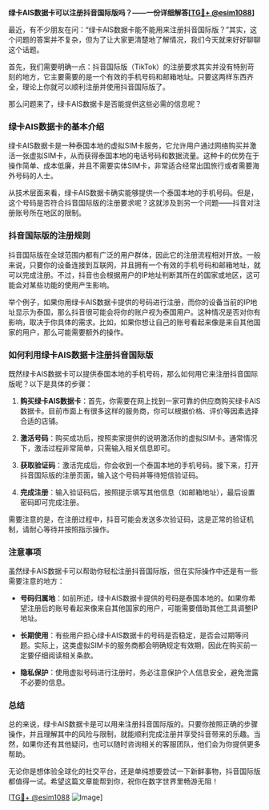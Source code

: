 **绿卡AIS数据卡可以注册抖音国际版吗？——一份详细解答[[TG💪+ @esim1088](https://t.me/s/esim1088)]**

最近，有不少朋友在问：“绿卡AIS数据卡能不能用来注册抖音国际版？”其实，这个问题的答案并不复杂，但为了让大家更清楚地了解情况，我们今天就来好好聊聊这个话题。

首先，我们需要明确一点：抖音国际版（TikTok）的注册要求其实并没有特别苛刻的地方，它主要需要的是一个有效的手机号码和邮箱地址。只要这两样东西齐全，理论上你就可以顺利注册并使用抖音国际版了。

那么问题来了，绿卡AIS数据卡是否能提供这些必需的信息呢？

### 绿卡AIS数据卡的基本介绍

绿卡AIS数据卡是一种泰国本地的虚拟SIM卡服务，它允许用户通过网络购买并激活一张虚拟SIM卡，从而获得泰国本地的电话号码和数据流量。这种卡的优势在于操作简单、成本低廉，并且不需要实体SIM卡，非常适合经常出国旅行或者需要海外号码的人士。

从技术层面来看，绿卡AIS数据卡确实能够提供一个泰国本地的手机号码。但是，这个号码是否符合抖音国际版的注册要求呢？这就涉及到另一个问题——抖音对注册账号所在地区的限制。

### 抖音国际版的注册规则

抖音国际版在全球范围内都有广泛的用户群体，因此它的注册流程相对开放。一般来说，只要你的设备连接到互联网，并且拥有一个有效的手机号码和邮箱地址，就可以完成注册。不过，抖音也会根据用户的IP地址判断其所在的国家或地区，这可能会对某些功能的使用产生影响。

举个例子，如果你用绿卡AIS数据卡提供的号码进行注册，而你的设备当前的IP地址显示为泰国，那么抖音很可能会将你的账户视为泰国用户。这种情况是否对你有影响，取决于你具体的需求。比如，如果你想让自己的账号看起来像是来自其他国家的用户，那么可能需要额外的操作。

### 如何利用绿卡AIS数据卡注册抖音国际版

既然绿卡AIS数据卡可以提供泰国本地的手机号码，那么如何用它来注册抖音国际版呢？以下是具体的步骤：

1. **购买绿卡AIS数据卡**：首先，你需要在网上找到一家可靠的供应商购买绿卡AIS数据卡。目前市面上有很多这样的服务商，你可以根据价格、评价等因素选择合适的店铺。

2. **激活号码**：购买成功后，按照卖家提供的说明激活你的虚拟SIM卡。通常情况下，激活过程非常简单，只需输入相关信息即可。

3. **获取验证码**：激活完成后，你会收到一个泰国本地的手机号码。接下来，打开抖音国际版的注册页面，输入这个号码并等待短信验证码。

4. **完成注册**：输入验证码后，按照提示填写其他信息（如邮箱地址），最后设置密码即可完成注册。

需要注意的是，在注册过程中，抖音可能会发送多次验证码，这是正常的验证机制，请耐心等待并按照指示操作。

### 注意事项

虽然绿卡AIS数据卡可以帮助你轻松注册抖音国际版，但在实际操作中还是有一些需要注意的地方：

- **号码归属地**：如前所述，绿卡AIS数据卡提供的号码是泰国本地的。如果你希望注册后的账号看起来像来自其他国家的用户，可能需要借助其他工具调整IP地址。
  
- **长期使用**：有些用户担心绿卡AIS数据卡的号码是否稳定，是否会过期等问题。实际上，这类虚拟SIM卡的服务商都会明确规定有效期，因此在购买前一定要仔细阅读相关条款。

- **隐私保护**：使用虚拟号码进行注册时，务必注意保护个人信息安全，避免泄露不必要的信息。

### 总结

总的来说，绿卡AIS数据卡是可以用来注册抖音国际版的。只要你按照正确的步骤操作，并且理解其中的风险与限制，就能顺利完成注册并享受抖音带来的乐趣。当然，如果你还有其他疑问，也可以随时咨询相关的客服团队，他们会为你提供更多帮助。

无论你是想体验全球化的社交平台，还是单纯想要尝试一下新鲜事物，抖音国际版都值得一试。希望这篇文章能帮到你，祝你在数字世界里畅游无阻！

[[TG💪+ @esim1088](https://t.me/s/esim1088) ![Image](https://i.postimg.cc/4NQfJmqS/Snipaste-2025-05-13-00-14-12.png)]